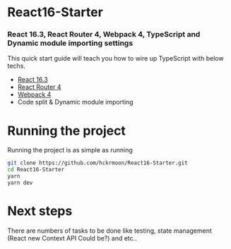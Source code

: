 # React16-Starter
### React 16.3, React Router 4, Webpack 4, TypeScript and Dynamic module importing settings

This quick start guide will teach you how to wire up TypeScript with below techs.

* [React 16.3](http://facebook.github.io/react/)
* [React Router 4](https://reacttraining.com/react-router)
* [Webpack 4](http://webpack.js.org/)
* Code split & Dynamic module importing


# Running the project

Running the project is as simple as running

```sh
git clone https://github.com/hckrmoon/React16-Starter.git
cd React16-Starter
yarn
yarn dev
```


# Next steps

There are numbers of tasks to be done like testing, state management (React new Context API Could be?) and etc..
